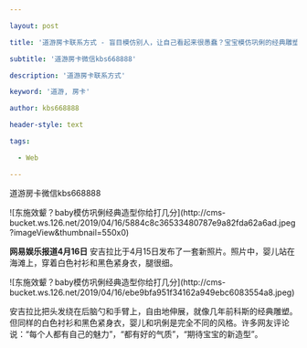 ---
layout: post
title: '道游房卡联系方式 - 盲目模仿别人，让自己看起来很愚蠢？宝宝模仿巩俐的经典雕塑，给你几分'
subtitle: '道游房卡微信kbs668888'
description: '道游房卡联系方式'
keyword: '道游, 房卡'
author: kbs668888
header-style: text
tags:
  - Web
---
道游房卡微信kbs668888

![东施效颦？baby模仿巩俐经典造型你给打几分](http://cms-
bucket.ws.126.net/2019/04/16/5884c8c36533480787e9a82fda62a6ad.jpeg?imageView&thumbnail=550x0)  

 **网易娱乐报道4月16日** 安吉拉比于4月15日发布了一套新照片。照片中，婴儿站在海滩上，穿着白色衬衫和黑色紧身衣，腿很细。

![东施效颦？baby模仿巩俐经典造型你给打几分](http://cms-
bucket.ws.126.net/2019/04/16/ebe9bfa951f34162a949ebc6083554a8.jpeg)

安吉拉比把头发绕在后脑勺和手臂上，自由地伸展，就像几年前科斯的经典雕塑。但同样的白色衬衫和黑色紧身衣，婴儿和巩俐是完全不同的风格。许多网友评论说：“每个人都有自己的魅力”，“都有好的气质”，“期待宝宝的新造型”。


